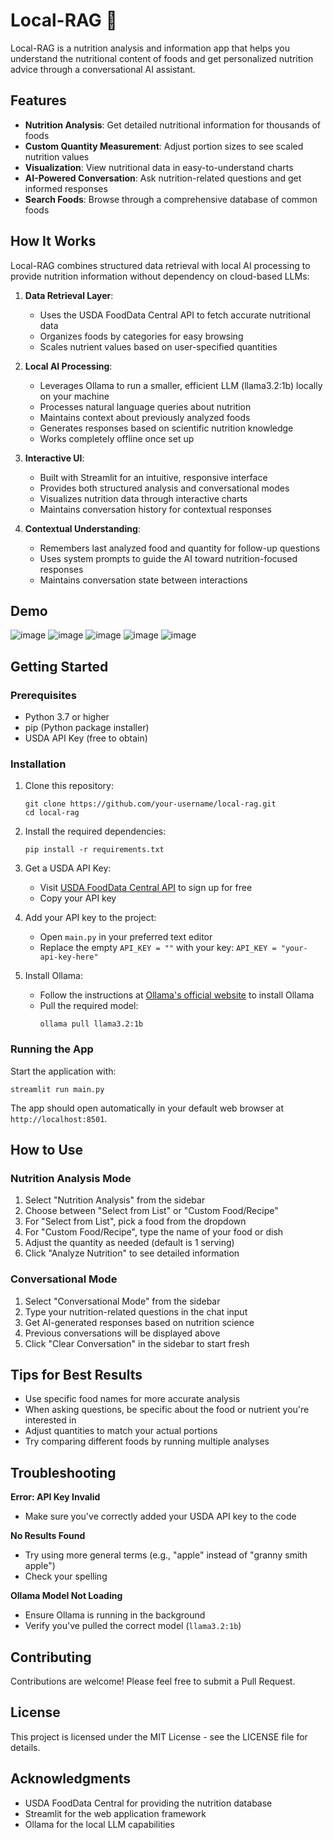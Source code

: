 # Local-RAG 🍎

Local-RAG is a nutrition analysis and information app that helps you understand the nutritional content of foods and get personalized nutrition advice through a conversational AI assistant.

## Features

- **Nutrition Analysis**: Get detailed nutritional information for thousands of foods
- **Custom Quantity Measurement**: Adjust portion sizes to see scaled nutrition values
- **Visualization**: View nutritional data in easy-to-understand charts
- **AI-Powered Conversation**: Ask nutrition-related questions and get informed responses
- **Search Foods**: Browse through a comprehensive database of common foods

## How It Works

Local-RAG combines structured data retrieval with local AI processing to provide nutrition information without dependency on cloud-based LLMs:

1. **Data Retrieval Layer**: 
   - Uses the USDA FoodData Central API to fetch accurate nutritional data
   - Organizes foods by categories for easy browsing
   - Scales nutrient values based on user-specified quantities

2. **Local AI Processing**:
   - Leverages Ollama to run a smaller, efficient LLM (llama3.2:1b) locally on your machine
   - Processes natural language queries about nutrition
   - Maintains context about previously analyzed foods
   - Generates responses based on scientific nutrition knowledge
   - Works completely offline once set up

3. **Interactive UI**:
   - Built with Streamlit for an intuitive, responsive interface
   - Provides both structured analysis and conversational modes
   - Visualizes nutrition data through interactive charts
   - Maintains conversation history for contextual responses

4. **Contextual Understanding**:
   - Remembers last analyzed food and quantity for follow-up questions
   - Uses system prompts to guide the AI toward nutrition-focused responses
   - Maintains conversation state between interactions

## Demo


![image](https://github.com/user-attachments/assets/9bd8ba7e-f62b-4de0-b7fb-14dde31b4784)
![image](https://github.com/user-attachments/assets/02ca334a-d70e-48d4-9829-07407bafcf0a)
![image](https://github.com/user-attachments/assets/c7101be1-3432-4488-9949-50b8a859bedc)
![image](https://github.com/user-attachments/assets/b566bbe7-66e9-4a84-a486-7953bffab0b2)
![image](https://github.com/user-attachments/assets/d0168988-65be-45f3-bb80-80c766dda8ea)




## Getting Started

### Prerequisites

- Python 3.7 or higher
- pip (Python package installer)
- USDA API Key (free to obtain)

### Installation

1. Clone this repository:
   ```
   git clone https://github.com/your-username/local-rag.git
   cd local-rag
   ```

2. Install the required dependencies:
   ```
   pip install -r requirements.txt
   ```

3. Get a USDA API Key:
   - Visit [USDA FoodData Central API](https://fdc.nal.usda.gov/api-key-signup.html) to sign up for free
   - Copy your API key

4. Add your API key to the project:
   - Open `main.py` in your preferred text editor
   - Replace the empty `API_KEY = ""` with your key: `API_KEY = "your-api-key-here"`

5. Install Ollama:
   - Follow the instructions at [Ollama's official website](https://ollama.ai/) to install Ollama
   - Pull the required model:
     ```
     ollama pull llama3.2:1b
     ```

### Running the App

Start the application with:
```
streamlit run main.py
```

The app should open automatically in your default web browser at `http://localhost:8501`.

## How to Use

### Nutrition Analysis Mode

1. Select "Nutrition Analysis" from the sidebar
2. Choose between "Select from List" or "Custom Food/Recipe"
3. For "Select from List", pick a food from the dropdown
4. For "Custom Food/Recipe", type the name of your food or dish
5. Adjust the quantity as needed (default is 1 serving)
6. Click "Analyze Nutrition" to see detailed information

### Conversational Mode

1. Select "Conversational Mode" from the sidebar
2. Type your nutrition-related questions in the chat input
3. Get AI-generated responses based on nutrition science
4. Previous conversations will be displayed above
5. Click "Clear Conversation" in the sidebar to start fresh

## Tips for Best Results

- Use specific food names for more accurate analysis
- When asking questions, be specific about the food or nutrient you're interested in
- Adjust quantities to match your actual portions
- Try comparing different foods by running multiple analyses

## Troubleshooting

**Error: API Key Invalid**
- Make sure you've correctly added your USDA API key to the code

**No Results Found**
- Try using more general terms (e.g., "apple" instead of "granny smith apple")
- Check your spelling

**Ollama Model Not Loading**
- Ensure Ollama is running in the background
- Verify you've pulled the correct model (`llama3.2:1b`)

## Contributing

Contributions are welcome! Please feel free to submit a Pull Request.

## License

This project is licensed under the MIT License - see the LICENSE file for details.

## Acknowledgments

- USDA FoodData Central for providing the nutrition database
- Streamlit for the web application framework
- Ollama for the local LLM capabilities
